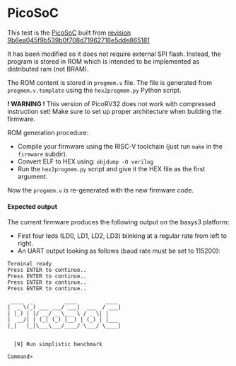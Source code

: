 # PicoSoC

This test is the
[PicoSoC](https://github.com/cliffordwolf/picorv32/tree/master/picosoc)
built from
[revision 9b6ea045f9b539b0f708d71962716e5dde865181](https://github.com/cliffordwolf/picorv32/commit/9b6ea045f9b539b0f708d71962716e5dde865181)

It has been modified so it does not require external SPI flash. Instead, the program is stored in ROM which is intended to be implemented as distributed ram (not BRAM).

The ROM content is stored in `progmem.v` file. The file is generated from `progmem.v.template` using the `hex2progmem.py` Python script.

**! WARNING !** This version of PicoRV32 does not work with compressed instruction set! Make sure to set up proper architecture when building the firmware.

ROM generation procedure:

 - Compile your firmware using the RISC-V toolchain (just run `make` in the `firmware` subdir).
 - Convert ELF to HEX using: `objdump -O verilog`
 - Run the `hex2progmem.py` script and give it the HEX file as the first argument.

Now the `progmem.v` is re-generated with the new firmware code.

#### Expected output

The current firmware produces the following output on the basys3 platform:

 - First four leds (LD0, LD1, LD2, LD3) blinking at a regular rate from left to right.
 - An UART output looking as follows (baud rate must be set to 115200):

```
Terminal ready
Press ENTER to continue..
Press ENTER to continue..
Press ENTER to continue..
Press ENTER to continue..

 ____  _          ____         ____
|  _ \(_) ___ ___/ ___|  ___  / ___|
| |_) | |/ __/ _ \___ \ / _ \| |
|  __/| | (_| (_) |__) | (_) | |___
|_|   |_|\___\___/____/ \___/ \____|


  [9] Run simplistic benchmark

Command>
```
